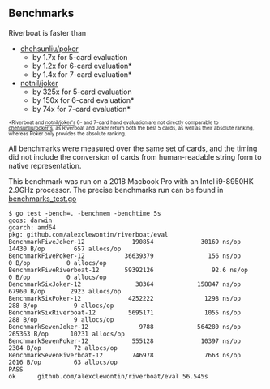 ## Benchmarks

Riverboat is faster than  
- [chehsunliu/poker](http://github.com/chehsunliu/poker)
    - by 1.7x for 5-card evaluation
    - by 1.2x for 6-card evaluation*
    - by 1.4x for 7-card evaluation*
- [notnil/joker](http://github.com/notnil/joker)
    - by 325x for 5-card evaluation
    - by 150x for 6-card evaluation*
    - by 74x for 7-card evaluation*

<sup><sub>*Riverboat and [notnil/joker's](http://github.com/notnil/joker) 6- and 7-card hand evaluation are not directly comparable to [chehsunliu/poker's](http://github.com/chehsunliu/poker), as Riverboat and Joker return both the best 5 cards, as well as their absolute ranking, whereas Poker only provides the absolute ranking.

All benchmarks were measured over the same set of cards, and the timing did not include the conversion of cards from human-readable string form to native representation.

This benchmark was run on a 2018 Macbook Pro with an Intel i9-8950HK 2.9GHz processor. The precise benchmarks run can be found in [benchmarks_test.go](./benchmarks_test.go)
```shell
$ go test -bench=. -benchmem -benchtime 5s
goos: darwin
goarch: amd64
pkg: github.com/alexclewontin/riverboat/eval
BenchmarkFiveJoker-12             190854             30169 ns/op           14430 B/op        657 allocs/op
BenchmarkFivePoker-12           36639379               156 ns/op               0 B/op          0 allocs/op
BenchmarkFiveRiverboat-12       59392126                92.6 ns/op             0 B/op          0 allocs/op
BenchmarkSixJoker-12               38364            158847 ns/op           67960 B/op       2923 allocs/op
BenchmarkSixPoker-12             4252222              1298 ns/op             288 B/op          9 allocs/op
BenchmarkSixRiverboat-12         5695171              1055 ns/op             288 B/op          9 allocs/op
BenchmarkSevenJoker-12              9788            564280 ns/op          265363 B/op      10231 allocs/op
BenchmarkSevenPoker-12            555128             10397 ns/op            2304 B/op         72 allocs/op
BenchmarkSevenRiverboat-12        746978              7663 ns/op            2016 B/op         63 allocs/op
PASS
ok      github.com/alexclewontin/riverboat/eval 56.545s
                                                              
```
